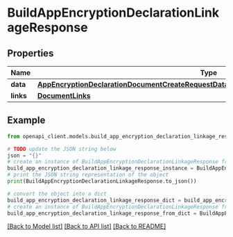 # BuildAppEncryptionDeclarationLinkageResponse


## Properties

Name | Type | Description | Notes
------------ | ------------- | ------------- | -------------
**data** | [**AppEncryptionDeclarationDocumentCreateRequestDataRelationshipsAppEncryptionDeclarationData**](AppEncryptionDeclarationDocumentCreateRequestDataRelationshipsAppEncryptionDeclarationData.md) |  | 
**links** | [**DocumentLinks**](DocumentLinks.md) |  | 

## Example

```python
from openapi_client.models.build_app_encryption_declaration_linkage_response import BuildAppEncryptionDeclarationLinkageResponse

# TODO update the JSON string below
json = "{}"
# create an instance of BuildAppEncryptionDeclarationLinkageResponse from a JSON string
build_app_encryption_declaration_linkage_response_instance = BuildAppEncryptionDeclarationLinkageResponse.from_json(json)
# print the JSON string representation of the object
print(BuildAppEncryptionDeclarationLinkageResponse.to_json())

# convert the object into a dict
build_app_encryption_declaration_linkage_response_dict = build_app_encryption_declaration_linkage_response_instance.to_dict()
# create an instance of BuildAppEncryptionDeclarationLinkageResponse from a dict
build_app_encryption_declaration_linkage_response_from_dict = BuildAppEncryptionDeclarationLinkageResponse.from_dict(build_app_encryption_declaration_linkage_response_dict)
```
[[Back to Model list]](../README.md#documentation-for-models) [[Back to API list]](../README.md#documentation-for-api-endpoints) [[Back to README]](../README.md)


